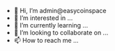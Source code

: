 - 👋 Hi, I’m admin@easycoinspace
- 👀 I’m interested in ...
- 🌱 I’m currently learning ...
- 💞️ I’m looking to collaborate on ...
- 📫 How to reach me ...

<!---
easycoinspace/easycoinspace is a ✨ special ✨ repository because its `README.md` (this file) appears on your GitHub profile.
You can click the Preview link to take a look at your changes.
--->
